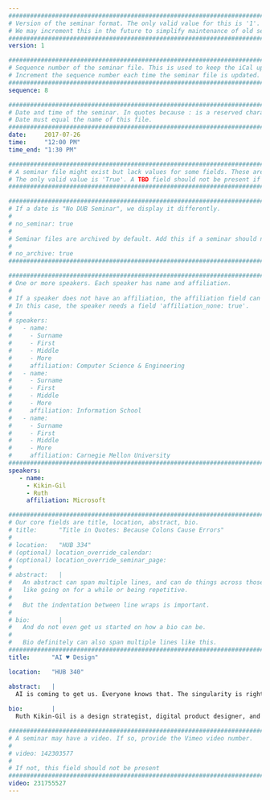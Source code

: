 ```yaml
---
################################################################################
# Version of the seminar format. The only valid value for this is '1'. 
# We may increment this in the future to simplify maintenance of old seminars.
################################################################################
version: 1

################################################################################
# Sequence number of the seminar file. This is used to keep the iCal up to date.
# Increment the sequence number each time the seminar file is updated.
################################################################################
sequence: 8

################################################################################
# Date and time of the seminar. In quotes because : is a reserved character.
# Date must equal the name of this file.
################################################################################
date:     2017-07-26
time:     "12:00 PM"
time_end: "1:30 PM"

################################################################################
# A seminar file might exist but lack values for some fields. These are 'TBD'. 
# The only valid value is 'True'. A TBD field should not be present if 'False'.
################################################################################

################################################################################
# If a date is "No DUB Seminar", we display it differently.
#
# no_seminar: true
#
# Seminar files are archived by default. Add this if a seminar should not be.
#
# no_archive: true
################################################################################

################################################################################
# One or more speakers. Each speaker has name and affiliation.
#
# If a speaker does not have an affiliation, the affiliation field can be removed.
# In this case, the speaker needs a field 'affiliation_none: true'.
#
# speakers:
#   - name: 
#     - Surname
#     - First
#     - Middle
#     - More
#     affiliation: Computer Science & Engineering 
#   - name: 
#     - Surname
#     - First
#     - Middle
#     - More
#     affiliation: Information School 
#   - name: 
#     - Surname
#     - First
#     - Middle
#     - More
#     affiliation: Carnegie Mellon University 
################################################################################
speakers:
   - name: 
     - Kikin-Gil
     - Ruth
     affiliation: Microsoft

################################################################################
# Our core fields are title, location, abstract, bio.
# title:      "Title in Quotes: Because Colons Cause Errors"
# 
# location:   "HUB 334"
# (optional) location_override_calendar:
# (optional) location_override_seminar_page:
#
# abstract:   |
#   An abstract can span multiple lines, and can do things across those lines,
#   like going on for a while or being repetitive.
#
#   But the indentation between line wraps is important.
#
# bio:        |
#   And do not even get us started on how a bio can be.
#
#   Bio definitely can also span multiple lines like this.
################################################################################
title:      "AI ♥ Design"

location:   "HUB 340"

abstract:   |
  AI is coming to get us. Everyone knows that. The singularity is right around the corner, alongside with the moment we will all lose our jobs and live in unethical, unimaginable dystopia. The good news is that until then designers and AI can have fun together. I'll talk about the ways that designers could harness the power of AI through the different phases of the design process and how together we can create wonderful new products.
  
bio:        |
  Ruth Kikin-Gil is a design strategist, digital product designer, and a practical dreamer that focuses on product innovation across devices, input methods and platforms. She spent the last eight years in Microsoft working in an innovation lab, on a strategy team, and now on future experiences in Office. In addition, she lectures at the HCDE department in the University of Washington, Seattle. Before Microsoft, she co-founded a digital product design agency in Tel-Aviv, was the corporate art director of a startup, worked for Nokia in Helsinki, freelanced in London, and earned her Interaction Design Master degree from IDII in Italy. She's interested in the interplay between society and technology, and the ways in which people appropriate technology in unexpected ways. She explores how existing social interactions and behaviors can be supported or transformed by technology and influence the creation of new products and services.

################################################################################
# A seminar may have a video. If so, provide the Vimeo video number.
#
# video: 142303577
#
# If not, this field should not be present 
################################################################################
video: 231755527
---
```

